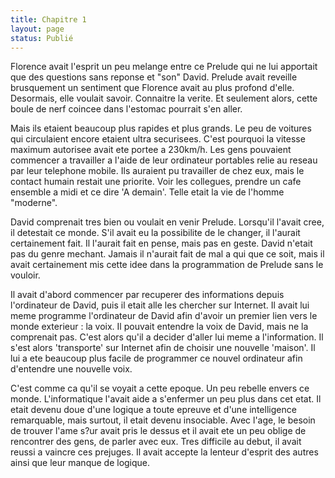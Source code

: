 ```yaml
---
title: Chapitre 1
layout: page
status: Publié
---
```

Florence avait l'esprit un peu melange entre ce Prelude qui ne lui apportait que
des questions sans reponse et "son" David. Prelude avait reveille brusquement
un sentiment que Florence avait au plus profond d'elle. Desormais, elle voulait
savoir. Connaitre la verite. Et seulement alors, cette boule de nerf coincee
dans l'estomac pourrait s'en aller.

Mais ils etaient beaucoup plus rapides et plus grands. Le peu de voitures qui
circulaient encore etaient ultra securisees. C'est pourquoi la vitesse maximum
autorisee avait ete portee a 230km/h. Les gens pouvaient commencer a travailler
a l'aide de leur ordinateur portables relie au reseau par leur telephone mobile.
Ils auraient pu travailler de chez eux, mais le contact humain restait une
priorite. Voir les collegues, prendre un cafe ensemble a midi et ce dire 'A
demain'. Telle etait la vie de l'homme "moderne".

David comprenait tres bien ou voulait en venir Prelude. Lorsqu'il l'avait cree,
il detestait ce monde. S'il avait eu la possibilite de le changer, il l'aurait
certainement fait. Il l'aurait fait en pense, mais pas en geste. David n'etait
pas du genre mechant. Jamais il n'aurait fait de mal a qui que ce soit, mais il
avait certainement mis cette idee dans la programmation de Prelude sans le
vouloir.

Il avait d'abord commencer par recuperer des informations depuis l'ordinateur de
David, puis il etait alle les chercher sur Internet. Il avait lui meme programme
l'ordinateur de David afin d'avoir un premier lien vers le monde exterieur : la
voix. Il pouvait entendre la voix de David, mais ne la comprenait pas. C'est
alors qu'il a decider d'aller lui meme a l'information. Il s'est alors
'transporte' sur Internet afin de choisir une nouvelle 'maison'. Il lui a ete
beaucoup plus facile de programmer ce nouvel ordinateur afin d'entendre une
nouvelle voix.

C'est comme ca qu'il se voyait a cette epoque. Un peu rebelle envers ce monde.
L'informatique l'avait aide a s'enfermer un peu plus dans cet etat. Il etait
devenu doue d'une logique a toute epreuve et d'une intelligence remarquable,
mais surtout, il etait devenu insociable. Avec l'age, le besoin de trouver l'ame
s?ur avait pris le dessus et il avait ete un peu oblige de rencontrer des gens,
de parler avec eux. Tres difficile au debut, il avait reussi a vaincre ces
prejuges. Il avait accepte la lenteur d'esprit des autres ainsi que leur manque
de logique.
